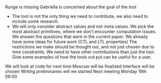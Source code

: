 Runge is missing
Gabriella is concerned about the goal of the tool
- The tool is not the only thing we need to contribute, we also need to include some research.
- We will only consider abstract values and not meta values. We pick the most abstract primitives, where we don't encounter computation issues.
We answer the questions that were in the current paper.
We already have some ideas for future work (CTL and LTL properties)
The restrictions we make should be thought out, and not just chosen due to time constraints.
We need to have other contributions than just the tool.
Give some examples of how the tools out put can be useful for a user.


We will look at code for next time
Moscow will be finalized
Interface will be chosen
Writing preliminaries will we started
Next meeting Monday 18th 09:00
